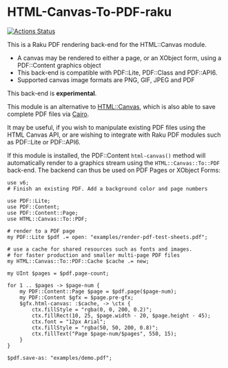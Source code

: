 # HTML-Canvas-To-PDF-raku

[![Actions Status](https://github.com/pdf-raku/HTML-Canvas-To-PDF-raku/workflows/test/badge.svg)](https://github.com/pdf-raku/HTML-Canvas-To-PDF-raku/actions)

This is a Raku PDF rendering back-end for the HTML::Canvas module.

- A canvas may be rendered to either a page, or an XObject form, using
a PDF::Content graphics object
- This back-end is compatible with PDF::Lite, PDF::Class and PDF::API6.
- Supported canvas image formats are PNG, GIF, JPEG and PDF

This back-end is **experimental**.

This module is an alternative to [HTML::Canvas](https://raku.land/zef:dwarring/HTML::Canvas),
which is also able to save complete PDF files via [Cairo](https://raku.land/github:timo/Cairo).

It may be useful, if you wish to manipulate existing PDF files
using the HTML Canvas API, or are wishing to integrate with
Raku PDF modules such as PDF::Lite or PDF::API6.

If this module is installed, the PDF::Content `html-canvas()`
method will automatically render to a graphics stream using the
`HTML::Canvas::To::PDF` back-end. The backend can thus be used on
PDF Pages or XObject Forms:

```
use v6;
# Finish an existing PDF. Add a background color and page numbers

use PDF::Lite;
use PDF::Content;
use PDF::Content::Page;
use HTML::Canvas::To::PDF;

# render to a PDF page
my PDF::Lite $pdf .= open: "examples/render-pdf-test-sheets.pdf";

# use a cache for shared resources such as fonts and images.
# for faster production and smaller multi-page PDF files
my HTML::Canvas::To::PDF::Cache $cache .= new;

my UInt $pages = $pdf.page-count;

for 1 .. $pages -> $page-num {
    my PDF::Content::Page $page = $pdf.page($page-num);
    my PDF::Content $gfx = $page.pre-gfx;
    $gfx.html-canvas: :$cache, -> \ctx {
        ctx.fillStyle = "rgba(0, 0, 200, 0.2)";
        ctx.fillRect(10, 25, $page.width - 20, $page.height - 45);
        ctx.font = "12px Arial";
        ctx.fillStyle = "rgba(50, 50, 200, 0.8)";
        ctx.fillText("Page $page-num/$pages", 550, 15);
    }
}

$pdf.save-as: "examples/demo.pdf";
```
